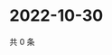 # 2022-10-30

共 0 条

<!-- BEGIN WEIBO -->
<!-- 最后更新时间 Sun Oct 30 2022 15:15:30 GMT+0800 (China Standard Time) -->

<!-- END WEIBO -->

